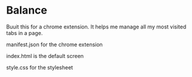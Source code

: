 # Balance

Buuit this for a chrome extension. It helps me manage all my most visited tabs in a page.


manifest.json for the chrome extension 

index.html is the default screen

style.css for the stylesheet

